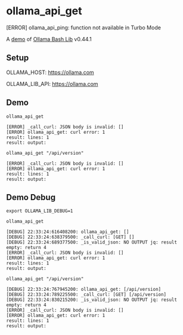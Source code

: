 # ollama_api_get
[ERROR] ollama_api_ping: function not available in Turbo Mode

A [demo](../README.md#demos) of [Ollama Bash Lib](https://github.com/attogram/ollama-bash-lib) v0.44.1

## Setup

OLLAMA_HOST: https://ollama.com

OLLAMA_LIB_API: https://ollama.com


## Demo


```
ollama_api_get

[ERROR] _call_curl: JSON body is invalid: []
[ERROR] ollama_api_get: curl error: 1
result: lines: 1
result: output: 
```

```
ollama_api_get "/api/version"

[ERROR] _call_curl: JSON body is invalid: []
[ERROR] ollama_api_get: curl error: 1
result: lines: 1
result: output: 
```

## Demo Debug

`export OLLAMA_LIB_DEBUG=1`


```
ollama_api_get

[DEBUG] 22:33:24:616408200: ollama_api_get: []
[DEBUG] 22:33:24:638379500: _call_curl: [GET] [] 
[DEBUG] 22:33:24:689377500: _is_valid_json: NO OUTPUT jq: result empty: return 4
[ERROR] _call_curl: JSON body is invalid: []
[ERROR] ollama_api_get: curl error: 1
result: lines: 1
result: output: 
```

```
ollama_api_get "/api/version"

[DEBUG] 22:33:24:767945200: ollama_api_get: [/api/version]
[DEBUG] 22:33:24:789225500: _call_curl: [GET] [/api/version] 
[DEBUG] 22:33:24:830215200: _is_valid_json: NO OUTPUT jq: result empty: return 4
[ERROR] _call_curl: JSON body is invalid: []
[ERROR] ollama_api_get: curl error: 1
result: lines: 1
result: output: 
```
